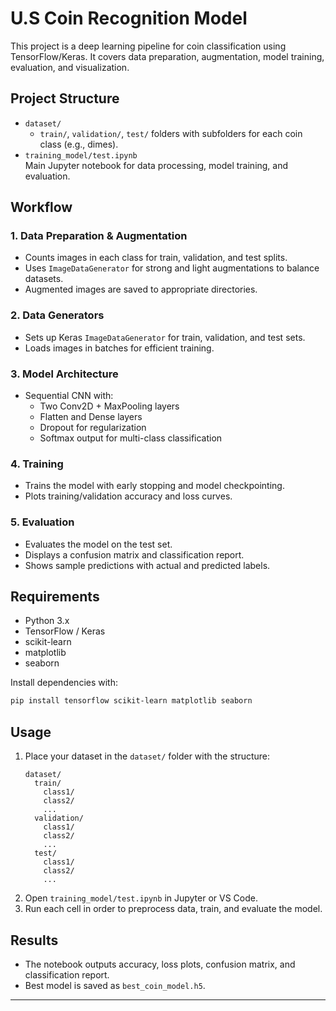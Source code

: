 # U.S Coin Recognition Model

This project is a deep learning pipeline for coin classification using TensorFlow/Keras. It covers data preparation, augmentation, model training, evaluation, and visualization.

## Project Structure

- `dataset/`  
  - `train/`, `validation/`, `test/` folders with subfolders for each coin class (e.g., dimes).
- `training_model/test.ipynb`  
  Main Jupyter notebook for data processing, model training, and evaluation.

## Workflow

### 1. Data Preparation & Augmentation
- Counts images in each class for train, validation, and test splits.
- Uses `ImageDataGenerator` for strong and light augmentations to balance datasets.
- Augmented images are saved to appropriate directories.

### 2. Data Generators
- Sets up Keras `ImageDataGenerator` for train, validation, and test sets.
- Loads images in batches for efficient training.

### 3. Model Architecture
- Sequential CNN with:
  - Two Conv2D + MaxPooling layers
  - Flatten and Dense layers
  - Dropout for regularization
  - Softmax output for multi-class classification

### 4. Training
- Trains the model with early stopping and model checkpointing.
- Plots training/validation accuracy and loss curves.

### 5. Evaluation
- Evaluates the model on the test set.
- Displays a confusion matrix and classification report.
- Shows sample predictions with actual and predicted labels.

## Requirements

- Python 3.x
- TensorFlow / Keras
- scikit-learn
- matplotlib
- seaborn

Install dependencies with:
```bash
pip install tensorflow scikit-learn matplotlib seaborn
```

## Usage

1. Place your dataset in the `dataset/` folder with the structure:
    ```
    dataset/
      train/
        class1/
        class2/
        ...
      validation/
        class1/
        class2/
        ...
      test/
        class1/
        class2/
        ...
    ```
2. Open `training_model/test.ipynb` in Jupyter or VS Code.
3. Run each cell in order to preprocess data, train, and evaluate the model.

## Results

- The notebook outputs accuracy, loss plots, confusion matrix, and classification report.
- Best model is saved as `best_coin_model.h5`.

---
